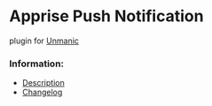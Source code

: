 # Apprise Push Notification

plugin for [Unmanic](https://github.com/Unmanic)

### Information:

- [Description](description.md)
- [Changelog](changelog.md)

